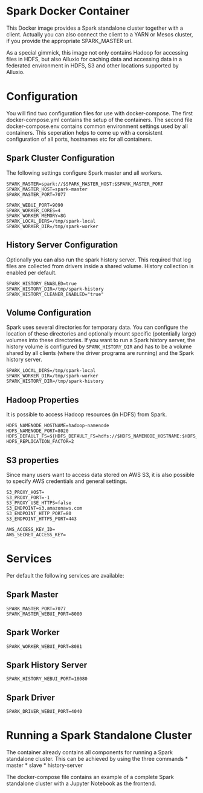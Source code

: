 # Spark Docker Container

This Docker image provides a Spark standalone cluster together with a client. Actually you can also connect the client
to a YARN or Mesos cluster, if you provide the appropriate SPARK_MASTER url.

As a special gimmick, this image not only contains Hadoop for accessing files in HDFS, but also Alluxio for caching
data and accessing data in a federated environment in HDFS, S3 and other locations supported by Alluxio.

# Configuration

You will find two configuration files for use with docker-compose. The first docker-compose.yml contains the setup of
the containers. The second file docker-compose.env  contains common environment settings used by all containers. This
seperation helps to come up with a consistent configuration of all ports, hostnames etc for all containers.

## Spark Cluster Configuration

The following settings configure Spark master and all workers.

    SPARK_MASTER=spark://$SPARK_MASTER_HOST:$SPARK_MASTER_PORT
    SPARK_MASTER_HOST=spark-master
    SPARK_MASTER_PORT=7077

    SPARK_WEBUI_PORT=9090
    SPARK_WORKER_CORES=4
    SPARK_WORKER_MEMORY=8G
    SPARK_LOCAL_DIRS=/tmp/spark-local
    SPARK_WORKER_DIR=/tmp/spark-worker
    
## History Server Configuration

Optionally you can also run the spark history server. This required that log files are collected from drivers inside
a shared volume. History collection is enabled per default.
    
    SPARK_HISTORY_ENABLED=true
    SPARK_HISTORY_DIR=/tmp/spark-history
    SPARK_HISTORY_CLEANER_ENABLED="true"
    
## Volume Configuration

Spark uses several directories for temporary data. You can configure the location of these directories and optionally
mount specific (potentially large) volumes into these directories. If you want to run a Spark history server, the
history volume is configured by `SPARK_HISTORY_DIR` and has to be a volume shared by all clients (where the driver
programs are running) and the Spark history server.

    SPARK_LOCAL_DIRS=/tmp/spark-local
    SPARK_WORKER_DIR=/tmp/spark-worker
    SPARK_HISTORY_DIR=/tmp/spark-history
    

## Hadoop Properties

It is possible to access Hadoop resources (in HDFS) from Spark. 

    HDFS_NAMENODE_HOSTNAME=hadoop-namenode
    HDFS_NAMENODE_PORT=8020
    HDFS_DEFAULT_FS=${HDFS_DEFAULT_FS=hdfs://$HDFS_NAMENODE_HOSTNAME:$HDFS_NAMENODE_PORT}
    HDFS_REPLICATION_FACTOR=2

## S3 properties

Since many users want to access data stored on AWS S3, it is also possible to specify AWS credentials and general
settings.

    S3_PROXY_HOST=
    S3_PROXY_PORT=-1
    S3_PROXY_USE_HTTPS=false
    S3_ENDPOINT=s3.amazonaws.com
    S3_ENDPOINT_HTTP_PORT=80
    S3_ENDPOINT_HTTPS_PORT=443

    AWS_ACCESS_KEY_ID=
    AWS_SECRET_ACCESS_KEY=

    
# Services
    
Per default the following services are available:
    
## Spark Master
    
    SPARK_MASTER_PORT=7077
    SPARK_MASTER_WEBUI_PORT=8080

## Spark Worker
    
    SPARK_WORKER_WEBUI_PORT=8081
    
## Spark History Server

    SPARK_HISTORY_WEBUI_PORT=18080 

## Spark Driver
    
    SPARK_DRIVER_WEBUI_PORT=4040
    
    
# Running a Spark Standalone Cluster

The container already contains all components for running a Spark standalone cluster. This can be achieved by using the
three commands
    * master
    * slave
    * history-server

The docker-compose file contains an example of a complete Spark standalone cluster with a Jupyter Notebook as the
frontend.

